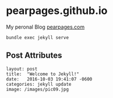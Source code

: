 # pearpages.github.io

My peronal Blog [pearpages.com](http://www.pearpages.com)

```shell
bundle exec jekyll serve
```

## Post Attributes

```
layout: post
title:  "Welcome to Jekyll!"
date:   2016-10-03 19:41:07 -0600
categories: jekyll update
image: /images/pic09.jpg
```